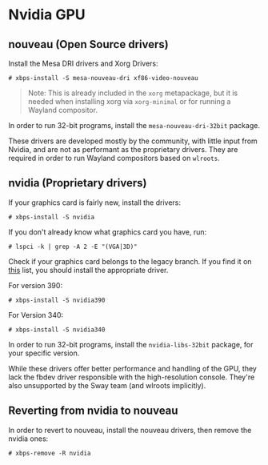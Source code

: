 # Nvidia GPU

## nouveau (Open Source drivers)

Install the Mesa DRI drivers and Xorg Drivers:

```
# xbps-install -S mesa-nouveau-dri xf86-video-nouveau
```

> Note: This is already included in the `xorg` metapackage, but it is needed
> when installing xorg via `xorg-minimal` or for running a Wayland compositor.

In order to run 32-bit programs, install the `mesa-nouveau-dri-32bit` package.

These drivers are developed mostly by the community, with little input from
Nvidia, and are not as performant as the proprietary drivers. They are required
in order to run Wayland compositors based on `wlroots`.

## nvidia (Proprietary drivers)

If your graphics card is fairly new, install the drivers:

```
# xbps-install -S nvidia
```

If you don't already know what graphics card you have, run:

```
# lspci -k | grep -A 2 -E "(VGA|3D)"
```

Check if your graphics card belongs to the legacy branch. If you find it on 
[this](https://www.nvidia.com/en-us/drivers/unix/legacy-gpu/) list, you should
install the appropriate driver.

For version 390:

```
# xbps-install -S nvidia390
```

For Version 340:

```
# xbps-install -S nvidia340
```

In order to run 32-bit programs, install the `nvidia-libs-32bit` package,
for your specific version.

While these drivers offer better performance and handling of the GPU, they lack
the fbdev driver responsible with the high-resolution console. They're also
unsupported by the Sway team (and wlroots implicitly).

## Reverting from nvidia to nouveau

In order to revert to nouveau, install the nouveau drivers, then remove the nvidia
ones:

```
# xbps-remove -R nvidia
```
